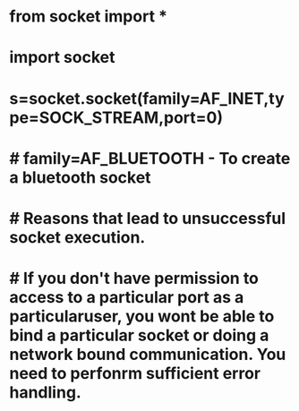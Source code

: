 # from socket import *
# import socket

# s=socket.socket(family=AF_INET,type=SOCK_STREAM,port=0)
# # family=AF_BLUETOOTH - To create a bluetooth socket

# # Reasons that lead to unsuccessful socket execution.
# # If you don't have permission to access to a particular port as a particularuser, you wont be able to bind a particular socket or doing a network bound communication. You need to perfonrm sufficient error handling.
